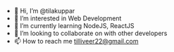 - 👋 Hi, I’m @tilakuppar
- 👀 I’m interested in Web Development 
- 🌱 I’m currently learning NodeJS, ReactJS
- 💞️ I’m looking to collaborate on with other developers
- 📫 How to reach me
     tilliveer22@gmail.com

<!---
tilakuppar/tilakuppar is a ✨ special ✨ repository because its `README.md` (this file) appears on your GitHub profile.
You can click the Preview link to take a look at your changes.
--->
